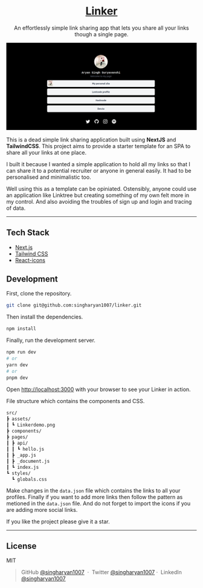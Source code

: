 
<a href="https://linker.pages.dev">
 
  <h1 align="center">Linker</h1>
</a>
 
<p align="center">
  An effortlessly simple link sharing app that lets you share all your links though a single page.
</p>

![](./src/assets/Linkerdemo.png)

This is a dead simple link sharing application built using **NextJS** and **TailwindCSS**. This project aims to provide a starter template for an SPA to share all your links at one place.

I built it because I wanted a simple application to hold all my links so that I can share it to a potential recruiter or anyone in general easily. It had to be personalised and minimalistic too. 

Well using this as a template can be opiniated. Ostensibly, anyone could use an application like Linktree but creating something of my own felt more in my control. And also avoiding the troubles of sign up and login and tracing of data.

---
## Tech Stack

- [Next.js](https://nextjs.org/)
- [Tailwind CSS](https://tailwindcss.com/)
- [React-icons](https://react-icons.github.io/react-icons/)

## Development

First, clone the repository.

```bash  
git clone git@github.com:singharyan1007/linker.git
```

Then install the dependencies.

```bash
npm install
```

Finally, run the development server.

```bash
npm run dev
# or
yarn dev
# or
pnpm dev
```

Open [http://localhost:3000](http://localhost:3000) with your browser to see your Linker in action.

File structure which contains the components and CSS.
```
src/
┣ assets/
┃ ┗ Linkerdemo.png
┣ components/
┣ pages/
┃ ┣ api/
┃ ┃ ┗ hello.js
┃ ┣ _app.js
┃ ┣ _document.js
┃ ┗ index.js
┗ styles/
  ┗ globals.css
```
Make changes in the `data.json` file which contains the links to all your profiles. Finally if you want to add more links then follow the pattern as metioned in the `data.json` file. And do not forget to import the icons if you are adding more social links.

If you like the project please give it a star.

---

## License

MIT



> GitHub [@singharyan1007](https://github.com/singharyan1007) &nbsp;&middot;&nbsp;
> Twitter [@singharyan1007](https://twitter.com/singharyan1007)&nbsp;&middot;&nbsp;
> LinkedIn [@singharyan1007](https://www.linkedin.com/in/aryan-singh1007/)